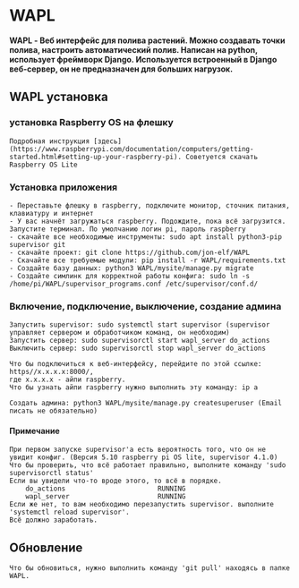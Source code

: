 # WAPL

**WAPL - Веб интерфейс для полива растений. Можно создавать точки полива, настроить автоматический полив.
	   Написан на python, использует фреймворк Django. Используется встроенный в Django веб-сервер, 
	   он не предназначен для больших нагрузок.**

## WAPL установка


### установка Raspberry OS на флешку
    Подробная инструкция [здесь](https://www.raspberrypi.com/documentation/computers/getting-started.html#setting-up-your-raspberry-pi). Советуется скачать Raspberry OS Lite
    
### Установка приложения
    - Переставьте флешку в raspberry, подключите монитор, сточник питания, клавиатуру и интернет
    - У вас начнёт загружаться raspberry. Подождите, пока всё загрузится. Запустите терминал. По умолчанию логин pi, пароль raspberry
    - скачайте все необходимые инструменты: sudo apt install python3-pip supervisor git
    - скачайте проект: git clone https://github.com/jon-elf/WAPL
    - Скачайте все требуемые модули: pip install -r WAPL/requirements.txt
    - Создайте базу данных: python3 WAPL/mysite/manage.py migrate
    - Создайте симлинк для корректной работы конфига: sudo ln -s /home/pi/WAPL/supervisor_programs.conf /etc/supervisor/conf.d/
    
### Включение, подключение, выключение, создание админа
    Запустить supervisor: sudo systemctl start supervisor (supervisor управляет сервером и обработчиком команд, он необходим)
    Запустить сервер: sudo supervisorctl start wapl_server do_actions
    Выключить сервер: sudo supervisorctl stop wapl_server do_actions

    Что бы подключиться к веб-интерфейсу, перейдите по этой ссылке: https//x.x.x.x:8000/, 
    где x.x.x.x - айпи raspberry. 
    Что бы узнать айпи raspberry нужно выполнить эту команду: ip a
	
	Создать админа: python3 WAPL/mysite/manage.py createsuperuser (Email писать не обязательно)
	
    
#### Примечание
    При первом запуске supervisor'а есть вероятность того, что он не увидит конфиг. (Версия 5.10 raspberry pi OS lite, supervisor 4.1.0)
    Что бы проверить, что всё работает правильно, выполните команду 'sudo supervisorctl status'
    Если вы увидели что-то вроде этого, то всё в порядке.
        do_actions                       RUNNING
        wapl_server                      RUNNING
    Если же нет, то вам необходимо перезапустить supervisor. выполните 'systemctl reload supervisor'.
    Всё должно заработать.
    
    
 ## Обновление
    Что бы обновиться, нужно выполнить команду 'git pull' находясь в папке WAPL.

        
